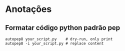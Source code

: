 # Anotações

## Formatar código python padrão pep

```
autopep8 your_script.py    # dry-run, only print
autopep8 -i your_script.py # replace content
```
